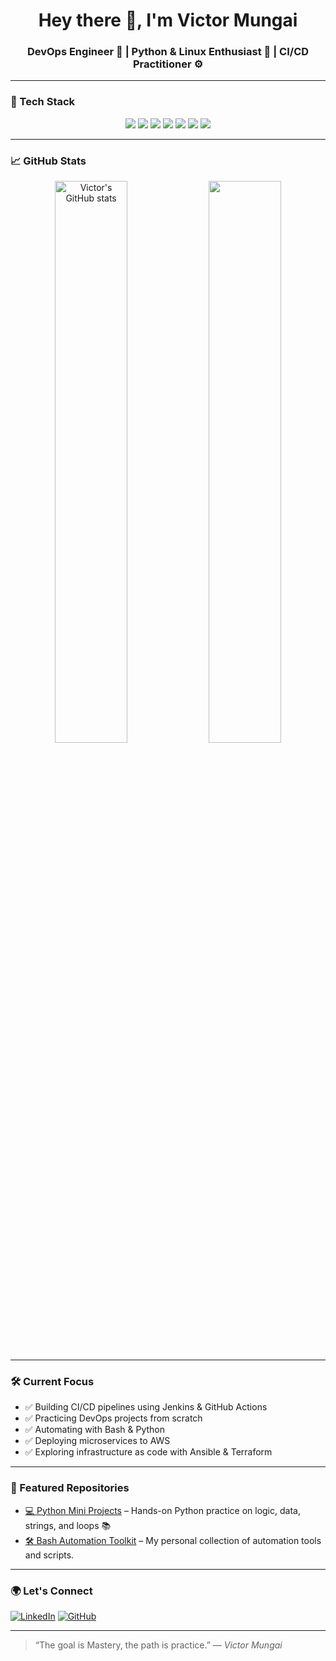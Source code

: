 <h1 align="center">Hey there 👋, I'm Victor Mungai</h1>
<h3 align="center">DevOps Engineer 🚀 | Python & Linux Enthusiast 🐧 | CI/CD Practitioner ⚙️</h3>

---

### 🔧 Tech Stack
<div align="center">
  <img src="https://img.shields.io/badge/Linux-Ubuntu%20%7C%20CentOS-blue?style=flat-square&logo=linux&logoColor=white" />
  <img src="https://img.shields.io/badge/Bash-Scripting-black?style=flat-square&logo=gnubash&logoColor=white" />
  <img src="https://img.shields.io/badge/Python-3.12-blue?style=flat-square&logo=python&logoColor=white" />
  <img src="https://img.shields.io/badge/GitHub-Actions-purple?style=flat-square&logo=githubactions&logoColor=white" />
  <img src="https://img.shields.io/badge/Jenkins-CI%2FCD-red?style=flat-square&logo=jenkins&logoColor=white" />
  <img src="https://img.shields.io/badge/AWS-Cloud-orange?style=flat-square&logo=amazonaws&logoColor=white" />
  <img src="https://img.shields.io/badge/Docker-Container-blue?style=flat-square&logo=docker&logoColor=white" />
</div>

---

### 📈 GitHub Stats

<div align="center">
  <img src="https://github-readme-stats.vercel.app/api?username=victor-mungai&show_icons=true&theme=tokyonight" alt="Victor's GitHub stats" width="48%" />
  <img src="https://github-readme-streak-stats.herokuapp.com/?user=victor-mungai&theme=tokyonight" width="48%" />
</div>

---

### 🛠️ Current Focus
- ✅ Building CI/CD pipelines using Jenkins & GitHub Actions
- ✅ Practicing DevOps projects from scratch
- ✅ Automating with Bash & Python
- ✅ Deploying microservices to AWS
- ✅ Exploring infrastructure as code with Ansible & Terraform

---

### 🧰 Featured Repositories

- [💻 Python Mini Projects](https://github.com/victor-mungai/python-mini-project) – Hands-on Python practice on logic, data, strings, and loops 📚
- [🛠️ Bash Automation Toolkit](https://github.com/victor-mungai/bash-scripts) – My personal collection of automation tools and scripts.

---

### 🌍 Let's Connect

[![LinkedIn](https://img.shields.io/badge/LinkedIn-blue?style=for-the-badge&logo=linkedin&logoColor=white)](www.linkedin.com/in/victor-mungai-a998942a2)
[![GitHub](https://img.shields.io/badge/GitHub-Profile-black?style=for-the-badge&logo=github)](https://github.com/victor-mungai)

---

> “The goal is Mastery, the path is practice.” — *Victor Mungai*
